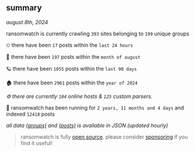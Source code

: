 
## summary
_august 8th, 2024_

ransomwatch is currently crawling `393` sites belonging to `199` unique groups

⏲ there have been `17` posts within the `last 24 hours`

🦈 there have been `197` posts within the `month of august`

🪐 there have been `1055` posts within the `last 90 days`

🏚 there have been `2961` posts within the `year of 2024`

_⚙️ there are currently `104` online hosts & `125` custom parsers._

🦕 ransomwatch has been running for `2 years, 11 months and 4 days` and indexed `12418` posts

_all data  [(groups)](http://ransomwhat.telemetry.ltd/groups) and [(posts)](http://ransomwhat.telemetry.ltd/posts) is available in JSON (updated hourly)_

> ransomwatch is fully [open source](https://github.com/joshhighet/ransomwatch#ransomwatch--). please consider [sponsoring](https://github.com/sponsors/joshhighet) if you find it useful!
